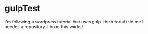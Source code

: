 # gulpTest
I'm following a wordpress tutorial that uses gulp. the tutorial told me I needed a repository. I hope this works!
